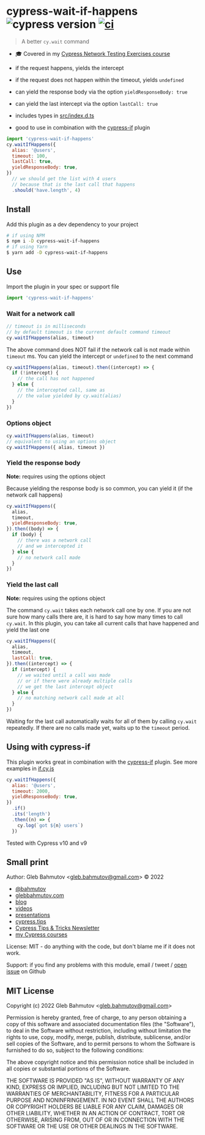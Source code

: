 # cypress-wait-if-happens ![cypress version](https://img.shields.io/badge/cypress-10.7.0-brightgreen) [![ci](https://github.com/bahmutov/cypress-wait-if-happens/actions/workflows/ci.yml/badge.svg?branch=main)](https://github.com/bahmutov/cypress-wait-if-happens/actions/workflows/ci.yml)

> A better `cy.wait` command

- 🎓 Covered in my [Cypress Network Testing Exercises course](https://cypress.tips/courses/network-testing)

- if the request happens, yields the intercept
- if the request does not happen within the timeout, yields `undefined`
- can yield the response body via the option `yieldResponseBody: true`
- can yield the last intercept via the option `lastCall: true`
- includes types in [src/index.d.ts](./src/index.d.ts)
- good to use in combination with the [cypress-if](https://github.com/bahmutov/cypress-if) plugin

```js
import 'cypress-wait-if-happens'
cy.waitIfHappens({
  alias: '@users',
  timeout: 100,
  lastCall: true,
  yieldResponseBody: true,
})
  // we should get the list with 4 users
  // because that is the last call that happens
  .should('have.length', 4)
```

## Install

Add this plugin as a dev dependency to your project

```bash
# if using NPM
$ npm i -D cypress-wait-if-happens
# if using Yarn
$ yarn add -D cypress-wait-if-happens
```

## Use

Import the plugin in your spec or support file

```js
import 'cypress-wait-if-happens'
```

### Wait for a network call

```js
// timeout is in milliseconds
// by default timeout is the current default command timeout
cy.waitIfHappens(alias, timeout)
```

The above command does NOT fail if the network call is not made within `timeout` ms. You can yield the intercept or `undefined` to the next command

```js
cy.waitIfHappens(alias, timeout).then((intercept) => {
  if (!intercept) {
    // the call has not happened
  } else {
    // the intercepted call, same as
    // the value yielded by cy.wait(alias)
  }
})
```

### Options object

```js
cy.waitIfHappens(alias, timeout)
// equivalent to using an options object
cy.waitIfHappens({ alias, timeout })
```

### Yield the response body

**Note:** requires using the options object

Because yielding the response body is so common, you can yield it (if the network call happens)

```js
cy.waitIfHappens({
  alias,
  timeout,
  yieldResponseBody: true,
}).then((body) => {
  if (body) {
    // there was a network call
    // and we intercepted it
  } else {
    // no network call made
  }
})
```

### Yield the last call

**Note:** requires using the options object

The command `cy.wait` takes each network call one by one. If you are not sure how many calls there are, it is hard to say how many times to call `cy.wait`. In this plugin, you can take all current calls that have happened and yield the last one

```js
cy.waitIfHappens({
  alias,
  timeout,
  lastCall: true,
}).then((intercept) => {
  if (intercept) {
    // we waited until a call was made
    // or if there were already multiple calls
    // we get the last intercept object
  } else {
    // no matching network call made at all
  }
})
```

Waiting for the last call automatically waits for all of them by calling `cy.wait` repeatedly. If there are no calls made yet, waits up to the `timeout` period.

## Using with cypress-if

This plugin works great in combination with the [cypress-if](https://github.com/bahmutov/cypress-if) plugin. See more examples in [if.cy.js](./cypress/e2e/if.cy.js)

```js
cy.waitIfHappens({
  alias: '@users',
  timeout: 2000,
  yieldResponseBody: true,
})
  .if()
  .its('length')
  .then((n) => {
    cy.log(`got ${n} users`)
  })
```

Tested with Cypress v10 and v9

## Small print

Author: Gleb Bahmutov &lt;gleb.bahmutov@gmail.com&gt; &copy; 2022

- [@bahmutov](https://twitter.com/bahmutov)
- [glebbahmutov.com](https://glebbahmutov.com)
- [blog](https://glebbahmutov.com/blog)
- [videos](https://www.youtube.com/glebbahmutov)
- [presentations](https://slides.com/bahmutov)
- [cypress.tips](https://cypress.tips)
- [Cypress Tips & Tricks Newsletter](https://cypresstips.substack.com/)
- [my Cypress courses](https://cypress.tips/courses)

License: MIT - do anything with the code, but don't blame me if it does not work.

Support: if you find any problems with this module, email / tweet /
[open issue](https://github.com/bahmutov/cypress-wait-if-happens/issues) on Github

## MIT License

Copyright (c) 2022 Gleb Bahmutov &lt;gleb.bahmutov@gmail.com&gt;

Permission is hereby granted, free of charge, to any person
obtaining a copy of this software and associated documentation
files (the "Software"), to deal in the Software without
restriction, including without limitation the rights to use,
copy, modify, merge, publish, distribute, sublicense, and/or sell
copies of the Software, and to permit persons to whom the
Software is furnished to do so, subject to the following
conditions:

The above copyright notice and this permission notice shall be
included in all copies or substantial portions of the Software.

THE SOFTWARE IS PROVIDED "AS IS", WITHOUT WARRANTY OF ANY KIND,
EXPRESS OR IMPLIED, INCLUDING BUT NOT LIMITED TO THE WARRANTIES
OF MERCHANTABILITY, FITNESS FOR A PARTICULAR PURPOSE AND
NONINFRINGEMENT. IN NO EVENT SHALL THE AUTHORS OR COPYRIGHT
HOLDERS BE LIABLE FOR ANY CLAIM, DAMAGES OR OTHER LIABILITY,
WHETHER IN AN ACTION OF CONTRACT, TORT OR OTHERWISE, ARISING
FROM, OUT OF OR IN CONNECTION WITH THE SOFTWARE OR THE USE OR
OTHER DEALINGS IN THE SOFTWARE.
